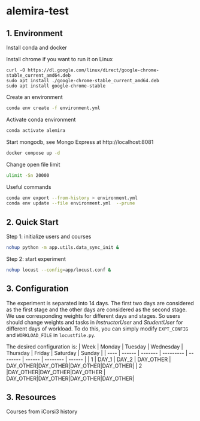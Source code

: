 # alemira-test

## 1. Environment

Install conda and docker

Install chrome if you want to run it on Linux
```
curl -O https://dl.google.com/linux/direct/google-chrome-stable_current_amd64.deb
sudo apt install ./google-chrome-stable_current_amd64.deb
sudo apt install google-chrome-stable
```

Create an environment
```sh
conda env create -f environment.yml
```

Activate conda environment
```sh
conda activate alemira
```

Start mongodb, see Mongo Express at http://localhost:8081
```sh
docker compose up -d
```

Change open file limit
```sh
ulimit -Sn 20000
```

Useful commands
```sh
conda env export --from-history > environment.yml
conda env update --file environment.yml  --prune
```

## 2. Quick Start

Step 1: initialize users and courses
```sh
nohup python -m app.utils.data_sync_init &
```

Step 2: start experiment
```sh
nohup locust --config=app/locust.conf &
```

## 3. Configuration

The experiment is separated into 14 days. The first two days are considered as the first stage and the other days
are considered as the second stage. We use corresponding weights for different days and stages. So users should change weights and tasks in *InstructorUser* and *StudentUser* for different days of workload. To do this, you can simply modify `EXPT_CONFIG` and `WORKLOAD_FILE`
in `locustfile.py`.

The desired configuration is:
| Week | Monday | Tuesday | Wednesday | Thursday | Friday | Saturday | Sunday |
| ---- | ------ | ------- | --------- | -------- | ------ | -------- | ------ |
|   1  | DAY_1  |  DAY_2  | DAY_OTHER | DAY_OTHER|DAY_OTHER|DAY_OTHER|DAY_OTHER|
|   2  |DAY_OTHER|DAY_OTHER|DAY_OTHER | DAY_OTHER|DAY_OTHER|DAY_OTHER|DAY_OTHER|

## 3. Resources

Courses from iCorsi3 history